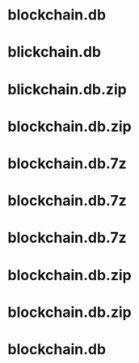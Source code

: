 # blockchain.db
# blickchain.db
# blickchain.db.zip
# blockchain.db.zip
# blockchain.db.7z
# blockchain.db.7z
# blockchain.db.7z
# blockchain.db.zip
# blockchain.db.zip
# blockchain.db
